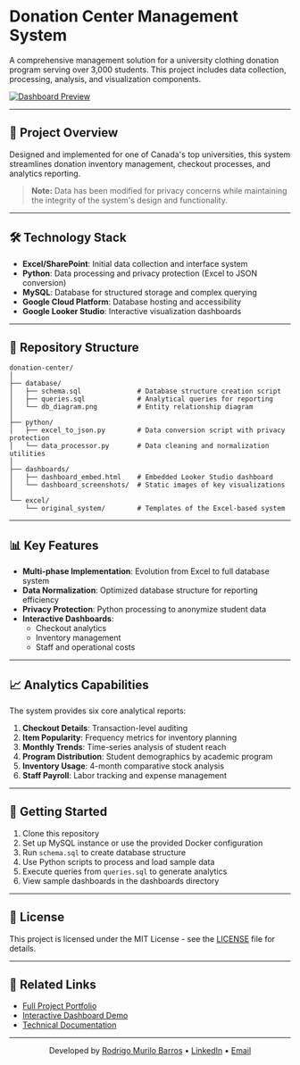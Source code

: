 # Donation Center Management System

A comprehensive management solution for a university clothing donation program serving over 3,000 students. This project includes data collection, processing, analysis, and visualization components.

[![Dashboard Preview](./assets/dashboard-preview.png)](https://my-portfolio-website.com/projects/donation-center)

---

## 🎯 Project Overview

Designed and implemented for one of Canada's top universities, this system streamlines donation inventory management, checkout processes, and analytics reporting.

> **Note:** Data has been modified for privacy concerns while maintaining the integrity of the system's design and functionality.

---

## 🛠️ Technology Stack

- **Excel/SharePoint**: Initial data collection and interface system
- **Python**: Data processing and privacy protection (Excel to JSON conversion)
- **MySQL**: Database for structured storage and complex querying
- **Google Cloud Platform**: Database hosting and accessibility
- **Google Looker Studio**: Interactive visualization dashboards

---

## 📁 Repository Structure

```
donation-center/
│
├── database/
│   ├── schema.sql              # Database structure creation script
│   ├── queries.sql             # Analytical queries for reporting
│   └── db_diagram.png          # Entity relationship diagram
│
├── python/
│   ├── excel_to_json.py        # Data conversion script with privacy protection
│   └── data_processor.py       # Data cleaning and normalization utilities
│
├── dashboards/
│   ├── dashboard_embed.html    # Embedded Looker Studio dashboard
│   └── dashboard_screenshots/  # Static images of key visualizations
│
└── excel/
    └── original_system/        # Templates of the Excel-based system
```

---

## 📊 Key Features

- **Multi-phase Implementation**: Evolution from Excel to full database system
- **Data Normalization**: Optimized database structure for reporting efficiency
- **Privacy Protection**: Python processing to anonymize student data
- **Interactive Dashboards**: 
  - Checkout analytics
  - Inventory management
  - Staff and operational costs

---

## 📈 Analytics Capabilities

The system provides six core analytical reports:

1. **Checkout Details**: Transaction-level auditing
2. **Item Popularity**: Frequency metrics for inventory planning
3. **Monthly Trends**: Time-series analysis of student reach
4. **Program Distribution**: Student demographics by academic program
5. **Inventory Usage**: 4-month comparative stock analysis
6. **Staff Payroll**: Labor tracking and expense management

---

## 🚀 Getting Started

1. Clone this repository
2. Set up MySQL instance or use the provided Docker configuration
3. Run `schema.sql` to create database structure
4. Use Python scripts to process and load sample data
5. Execute queries from `queries.sql` to generate analytics
6. View sample dashboards in the dashboards directory

---

## 📝 License

This project is licensed under the MIT License - see the [LICENSE](LICENSE) file for details.

---

## 🔗 Related Links

- [Full Project Portfolio](https://my-portfolio-website.com/projects/donation-center)
- [Interactive Dashboard Demo](https://my-portfolio-website.com/projects/donation-center/dashboard)
- [Technical Documentation](https://my-portfolio-website.com/projects/donation-center/docs)

---

<div align="center">

Developed by [Rodrigo Murilo Barros](https://github.com/yourusername) • [LinkedIn](https://www.linkedin.com/in/rodrigombarros25) • [Email](mailto:rodrimurilo@outlook.com)

</div>
